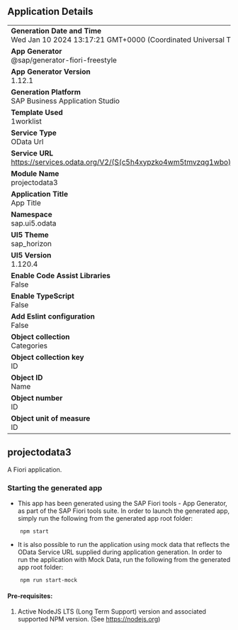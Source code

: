 ## Application Details
|               |
| ------------- |
|**Generation Date and Time**<br>Wed Jan 10 2024 13:17:21 GMT+0000 (Coordinated Universal Time)|
|**App Generator**<br>@sap/generator-fiori-freestyle|
|**App Generator Version**<br>1.12.1|
|**Generation Platform**<br>SAP Business Application Studio|
|**Template Used**<br>1worklist|
|**Service Type**<br>OData Url|
|**Service URL**<br>https://services.odata.org/V2/(S(c5h4xypzko4wm5tmvzqg1wbo))/OData/OData.svc/
|**Module Name**<br>projectodata3|
|**Application Title**<br>App Title|
|**Namespace**<br>sap.ui5.odata|
|**UI5 Theme**<br>sap_horizon|
|**UI5 Version**<br>1.120.4|
|**Enable Code Assist Libraries**<br>False|
|**Enable TypeScript**<br>False|
|**Add Eslint configuration**<br>False|
|**Object collection**<br>Categories|
|**Object collection key**<br>ID|
|**Object ID**<br>Name|
|**Object number**<br>ID|
|**Object unit of measure**<br>ID|

## projectodata3

A Fiori application.

### Starting the generated app

-   This app has been generated using the SAP Fiori tools - App Generator, as part of the SAP Fiori tools suite.  In order to launch the generated app, simply run the following from the generated app root folder:

```
    npm start
```

- It is also possible to run the application using mock data that reflects the OData Service URL supplied during application generation.  In order to run the application with Mock Data, run the following from the generated app root folder:

```
    npm run start-mock
```

#### Pre-requisites:

1. Active NodeJS LTS (Long Term Support) version and associated supported NPM version.  (See https://nodejs.org)


